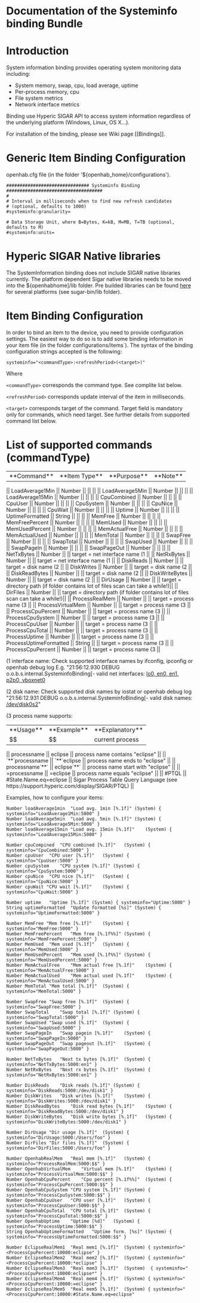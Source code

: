 # Documentation of the Systeminfo binding Bundle

# Introduction

System information binding provides operating system monitoring data including:

- System memory, swap, cpu, load average, uptime
- Per-process memory, cpu
- File system metrics
- Network interface metrics

Binding use Hyperic SIGAR API to access system information regardless of the underlying platform (Windows, Linux, OS X...). 

For installation of the binding, please see Wiki page [[Bindings]].

# Generic Item Binding Configuration

openhab.cfg file (in the folder '${openhab_home}/configurations').

    ############################### Systeminfo Binding ####################################
    #
    # Interval in milliseconds when to find new refresh candidates
    # (optional, defaults to 1000)
    #systeminfo:granularity=
    
    # Data Storage Unit, where B=Bytes, K=kB, M=MB, T=TB (optional, defaults to M)
    #systeminfo:units=

# Hyperic SIGAR Native libraries

The SystemInformation binding does not include SIGAR native libraries currently. The platform dependent Sigar native libraries needs to be moved into the ${openhabhome]/lib folder. Pre builded libraries can be found [here](http://sourceforge.net/projects/sigar/files/sigar/1.6/hyperic-sigar-1.6.4.tar.gz/download) for several platforms (see sugar-bin/lib folder).

# Item Binding Configuration

In order to bind an item to the device, you need to provide configuration settings. The easiest way to do so is to add some binding information in your item file (in the folder configurations/items`). The syntax of the binding configuration strings accepted is the following:

    systeminfo="<commandType>:<refreshPeriod>(<target>)"

Where 

`<commandType>` corresponds the command type. See complite list below.

`<refreshPeriod>` corresponds update interval of the item in milliseconds.

`<target>` corresponds target of the command. Target field is mandatory only for commands, which need target. See further details from supported command list below.

# List of supported commands (commandType)

<table>
  <tr><td>**Command**</td><td>**Item Type**</td><td>**Purpose**</td><td>**Note**</td></tr>
</table>
|| LoadAverage1Min || Number ||  ||  || 
|| LoadAverage5Min || Number ||  ||  || 
|| LoadAverage15Min || Number ||  ||  || 
|| CpuCombined || Number ||  ||  || 
|| CpuUser || Number ||  ||  || 
|| CpuSystem || Number ||  ||  || 
|| CpuNice || Number ||  ||  || 
|| CpuWait || Number ||  ||  || 
|| Uptime || Number ||  ||  || 
|| UptimeFormatted || String ||  ||  || 
|| MemFree || Number ||  ||  || 
|| MemFreePercent || Number ||  ||  || 
|| MemUsed || Number ||  ||  || 
|| MemUsedPercent || Number ||  ||  || 
|| MemActualFree || Number ||  ||  || 
|| MemActualUsed || Number ||  ||  || 
|| MemTotal || Number ||  ||  || 
|| SwapFree || Number ||  ||  || 
|| SwapTotal || Number ||  ||  || 
|| SwapUsed || Number ||  ||  || 
|| SwapPageIn || Number ||  ||  || 
|| SwapPageOut || Number ||  ||  || 
|| NetTxBytes || Number ||  || target = net interface name (1 || 
|| NetRxBytes || Number ||  || target = net interface name (1 || 
|| DiskReads || Number ||  || target = disk name (2 || 
|| DiskWrites || Number ||  || target = disk name (2 || 
|| DiskReadBytes || Number ||  || target = disk name (2 || 
|| DiskWriteBytes || Number ||  || target = disk name (2 || 
|| DirUsage || Number ||  || target = directory path (if folder contains lot of files scan can take a while!)|| 
|| DirFiles || Number ||  || target = directory path (if folder contains lot of files scan can take a while!)|| 
|| ProcessRealMem || Number ||  || target = process name (3 || 
|| ProcessVirtualMem || Number ||  || target = process name (3 || 
|| ProcessCpuPercent || Number ||  || target = process name (3 || 
|| ProcessCpuSystem || Number ||  || target = process name (3 || 
|| ProcessCpuUser || Number ||  || target = process name (3 || 
|| ProcessCpuTotal || Number ||  || target = process name (3 || 
|| ProcessUptime || Number ||  || target = process name (3 || 
|| ProcessUptimeFormatted || String ||  || target = process name (3 || 
|| ProcessCpuPercent || Number ||  || target = process name (3 || 

(1 interface name:
Check supported interface names by ifconfig, ipconfig or openhab debug log E.g. "21:56:12.930 DEBUG o.o.b.s.internal.SysteminfoBinding[- valid net interfaces: [lo0, en0, en1, p2p0, vboxnet0](:479])

(2 disk name:
Check supported disk names by iostat or openhab debug log "21:56:12.931 DEBUG o.o.b.s.internal.SysteminfoBinding[- valid disk names: [/dev/disk0s2](:493])"

(3 process name supports:

<table>
  <tr><td>**Usage**</td><td>**Example**</td><td>**Explanatory**</td></tr>
  <tr><td>$$</td><td>$$</td><td>current process</td></tr>
</table>
|| processname || eclipse || process name contains "eclipse" || 
|| `**`processname || `**`eclipse || process name ends to "eclipse" ||
|| processname`**` || eclipse`**` || process name start with "eclipse" || 
|| =processname || =eclipse || process name equals "eclipse" || 
|| #PTQL || #State.Name.eq=eclipse || Sigar Process Table Query Language (see https://support.hyperic.com/display/SIGAR/PTQL) || 

Examples, how to configure your items:

    Number loadAverage1min	"Load avg. 1min [%.1f]"	(System) { systeminfo="LoadAverage1Min:5000" }
    Number loadAverage5min	"Load avg. 5min [%.1f]"	(System) { systeminfo="LoadAverage5Min:5000" }
    Number loadAverage15min "Load avg. 15min [%.1f]"	(System) { systeminfo="LoadAverage15Min:5000" }
    
    Number cpuCompined	"CPU combined [%.1f]"	(System) { systeminfo="CpuCombined:5000" }
    Number cpuUser	"CPU user [%.1f]"	(System) { systeminfo="CpuUser:5000" }
    Number cpuSystem	"CPU system [%.1f]"	(System) { systeminfo="CpuSystem:5000" }
    Number cpuNice	"CPU nice [%.1f]"	(System) { systeminfo="CpuNice:5000" }
    Number cpuWait "CPU wait [%.1f]"	(System) { systeminfo="CpuWait:5000" }
    
    Number uptime	"Uptime [%.1f]"	(System) { systeminfo="Uptime:5000" }
    String uptimeFormatted	"Update formatted [%s]"	(System) { systeminfo="UptimeFormatted:5000" }
    
    Number MemFree "Mem free [%.1f]"	(System) { systeminfo="MemFree:5000" }
    Number MemFreePercent	"Mem free [%.1f%%]"	(System) { systeminfo="MemFreePercent:5000" }
    Number MemUsed	"Mem used [%.1f]"	(System) { systeminfo="MemUsed:5000" }
    Number MemUsedPercent	"Mem used [%.1f%%]"	(System) { systeminfo="MemUsedPercent:5000" }
    Number MemActualFree	"Mem actual free [%.1f]"	(System) { systeminfo="MemActualFree:5000" }
    Number MemActualUsed	"Mem actual used [%.1f]"	(System) { systeminfo="MemActualUsed:5000" }
    Number MemTotal	"Mem total [%.1f]"	(System) { systeminfo="MemTotal:5000" }
    
    Number SwapFree	"Swap free [%.1f]"	(System) { systeminfo="SwapFree:5000" }
    Number SwapTotal	"Swap total [%.1f]"	(System) { systeminfo="SwapTotal:5000" }
    Number SwapUsed	"Swap used [%.1f]"	(System) { systeminfo="SwapUsed:5000" }
    Number SwapPageIn	"Swap pagein [%.1f]"	(System) { systeminfo="SwapPageIn:5000" }
    Number SwapPageOut	"Swap pageout [%.1f]"	(System) { systeminfo="SwapPageOut:5000" }
    
    Number NetTxBytes	"Next tx bytes [%.1f]"	(System) { systeminfo="NetTxBytes:5000:en1" }
    Number NetRxBytes	"Next rx bytes [%.1f]"	(System) { systeminfo="NetRxBytes:5000:en1" }
    
    Number DiskReads	"Disk reads [%.1f]"	(System) { systeminfo="DiskReads:5000:/dev/disk1" }
    Number DiskWrites	"Disk writes [%.1f]"	(System) { systeminfo="DiskWrites:5000:/dev/disk1" }
    Number DiskReadBytes	"Disk read bytes [%.1f]"	(System) { systeminfo="DiskReadBytes:5000:/dev/disk1" }
    Number DiskWriteBytes	"Disk write bytes [%.1f]"	(System) { systeminfo="DiskWriteBytes:5000:/dev/disk1" }
    
    Number DirUsage	"Dir usage [%.1f]"	(System) { systeminfo="DirUsage:5000:/Users/foo" }
    Number DirFiles	"Dir files [%.1f]"	(System) { systeminfo="DirFiles:5000:/Users/foo" }
    
    Number OpenhabRealMem	"Real mem [%.1f]"	(System) { systeminfo="ProcessRealMem:5000:$$" }
    Number OpenhabVirtualMem	"Virtual mem [%.1f]"	(System) { systeminfo="ProcessVirtualMem:5000:$$" }
    Number OpenhabCpuPercent	"Cpu percent [%.1f%%]"	(System) { systeminfo="ProcessCpuPercent:5000:$$" }
    Number OpenhabCpuSystem	"CPU system [%.1f]"	(System) { systeminfo="ProcessCpuSystem:5000:$$" }
    Number OpenhabCpuUser	"CPU user [%.1f]"	(System) { systeminfo="ProcessCpuUser:5000:$$" }
    Number OpenhabCpuTotal	"CPU total [%.1f]"	(System) { systeminfo="ProcessCpuTotal:5000:$$" }
    Number OpenhabUptime	"Uptime [%d]"	(System) { systeminfo="ProcessUptime:5000:$$" }
    String OpenhabUptimeFormatted	"Uptime form. [%s]"	(System) { systeminfo="ProcessUptimeFormatted:5000:$$" }
    
    Number EclipseRealMem1	"Real mem1 [%.1f]"	(System) { systeminfo="<ProcessCpuPercent:10000:eclipse" }
    Number EclipseRealMem2	"Real mem2 [%.1f]"	(System) { systeminfo="<ProcessCpuPercent:10000:*eclipse" }
    Number EclipseRealMem3	"Real mem3 [%.1f]"	(System)  { systeminfo="<ProcessCpuPercent:10000:eclipse*" }
    Number EclipseRealMem4	"Real mem4 [%.1f]"	(System) { systeminfo="<ProcessCpuPercent:10000:=eclipse" }
    Number EclipseRealMem5	"Real mem5 [%.1f]"	(System) { systeminfo="<ProcessCpuPercent:10000:#State.Name.eq=eclipse"